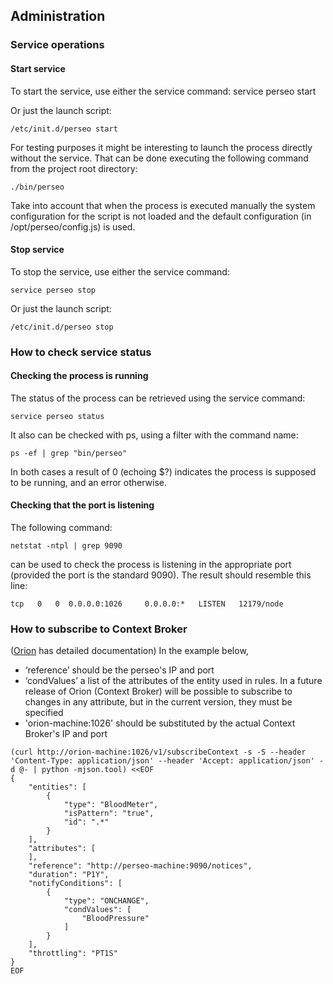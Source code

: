 <a name="administration"></a>
## Administration
### Service operations

####	Start service
To start the service, use either the service command:
service perseo start

Or just the launch script:
```
/etc/init.d/perseo start
```
For testing purposes it might be interesting to launch the process directly without the service. That can be done executing the following command from the project root directory:
```
./bin/perseo
```

Take into account that when the process is executed manually the system configuration for the script is not loaded and the default configuration (in /opt/perseo/config.js) is used.

####	Stop service
To stop the service, use either the service command:
```
service perseo stop
```
Or just the launch script:
```
/etc/init.d/perseo stop
```
###	How to check service status
####	Checking the process is running
The status of the process can be retrieved using the service command:
```
service perseo status
```
It also can be checked with ps, using a filter with the command name:
```
ps -ef | grep "bin/perseo"
```
In both cases a result of 0 (echoing $?) indicates the process is supposed to be running, and an error otherwise.
#### Checking that the port is listening
The following command:
```
netstat -ntpl | grep 9090
```
can be used to check the process is listening in the appropriate port (provided the port is the standard 9090). The result should resemble this line:
```
tcp   0   0  0.0.0.0:1026     0.0.0.0:*   LISTEN   12179/node
```


### How to subscribe to Context Broker
([Orion](https://github.com/telefonicaid/fiware-orion) has detailed documentation)
In the example below,
* ‘reference’ should be the perseo's IP and port
* ‘condValues’ a list of the attributes of the entity used in rules. In a future release of Orion (Context Broker) will be possible to subscribe to changes in any attribute, but in the current version, they must be specified
* 'orion-machine:1026' should be substituted by the actual Context Broker's IP and port

```
(curl http://orion-machine:1026/v1/subscribeContext -s -S --header 'Content-Type: application/json' --header 'Accept: application/json' -d @- | python -mjson.tool) <<EOF
{
    "entities": [
        {
            "type": "BloodMeter",
            "isPattern": "true",
            "id": ".*"
        }
    ],
    "attributes": [
    ],
    "reference": "http://perseo-machine:9090/notices",
    "duration": "P1Y",
    "notifyConditions": [
        {
            "type": "ONCHANGE",
            "condValues": [
                "BloodPressure"
            ]
        }
    ],
    "throttling": "PT1S"
}
EOF
```

